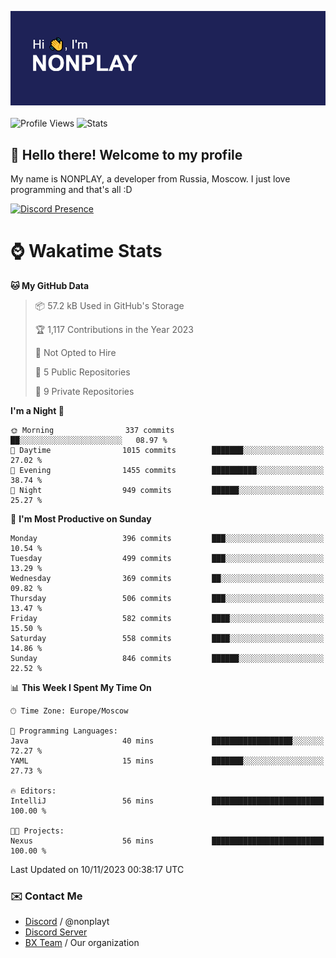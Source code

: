 ![Discord Presence](./header.png)
<br></br>
![Profile Views](https://komarev.com/ghpvc/?username=NONPLAYT&color=blue&style=for-the-badge)
![Stats](https://img.shields.io/badge/0%25-OPTIMIZED-orange?style=for-the-badge)


## :wave: Hello there! Welcome to my profile

My name is NONPLAY, a developer from Russia, Moscow. I just love programming and that's all :D

[![Discord Presence](https://lanyard.cnrad.dev/api/597087584090587177?showDisplayName=true)](https://discord.com/users/597087584090587177) 

# ⌚ Wakatime Stats

<!--START_SECTION:waka-->
**🐱 My GitHub Data** 

> 📦 57.2 kB Used in GitHub's Storage 
 > 
> 🏆 1,117 Contributions in the Year 2023
 > 
> 🚫 Not Opted to Hire
 > 
> 📜 5 Public Repositories 
 > 
> 🔑 9 Private Repositories 
 > 
**I'm a Night 🦉** 

```text
🌞 Morning                337 commits         ██░░░░░░░░░░░░░░░░░░░░░░░   08.97 % 
🌆 Daytime                1015 commits        ███████░░░░░░░░░░░░░░░░░░   27.02 % 
🌃 Evening                1455 commits        ██████████░░░░░░░░░░░░░░░   38.74 % 
🌙 Night                  949 commits         ██████░░░░░░░░░░░░░░░░░░░   25.27 % 
```
📅 **I'm Most Productive on Sunday** 

```text
Monday                   396 commits         ███░░░░░░░░░░░░░░░░░░░░░░   10.54 % 
Tuesday                  499 commits         ███░░░░░░░░░░░░░░░░░░░░░░   13.29 % 
Wednesday                369 commits         ██░░░░░░░░░░░░░░░░░░░░░░░   09.82 % 
Thursday                 506 commits         ███░░░░░░░░░░░░░░░░░░░░░░   13.47 % 
Friday                   582 commits         ████░░░░░░░░░░░░░░░░░░░░░   15.50 % 
Saturday                 558 commits         ████░░░░░░░░░░░░░░░░░░░░░   14.86 % 
Sunday                   846 commits         ██████░░░░░░░░░░░░░░░░░░░   22.52 % 
```


📊 **This Week I Spent My Time On** 

```text
🕑︎ Time Zone: Europe/Moscow

💬 Programming Languages: 
Java                     40 mins             ██████████████████░░░░░░░   72.27 % 
YAML                     15 mins             ███████░░░░░░░░░░░░░░░░░░   27.73 % 

🔥 Editors: 
IntelliJ                 56 mins             █████████████████████████   100.00 % 

🐱‍💻 Projects: 
Nexus                    56 mins             █████████████████████████   100.00 % 
```


 Last Updated on 10/11/2023 00:38:17 UTC
<!--END_SECTION:waka-->

### ✉️ Contact Me

- [Discord](https://discord.com/users/597087584090587177) / @nonplayt
- [Discord Server](https://discord.gg/p7cxhw7E2M)
- [BX Team](https://github.com/BX-Team) / Our organization
